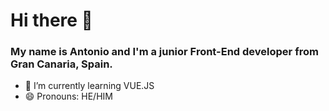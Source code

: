# Hi there 👋

### My name is Antonio and I'm a junior Front-End developer from Gran Canaria, Spain.

- 🌱 I’m currently learning VUE.JS
- 😄 Pronouns: HE/HIM

<!--
**AntonioJCLDev/antoniojcldev** is a ✨ _special_ ✨ repository because its `README.md` (this file) appears on your GitHub profile.

Here are some ideas to get you started:

- 🔭 I’m currently working on ...
- 🌱 I’m currently learning ...
- 👯 I’m looking to collaborate on ...
- 🤔 I’m looking for help with ...
- 💬 Ask me about ...
- 📫 How to reach me: ...
- 😄 Pronouns: ...
- ⚡ Fun fact: ...
-->

